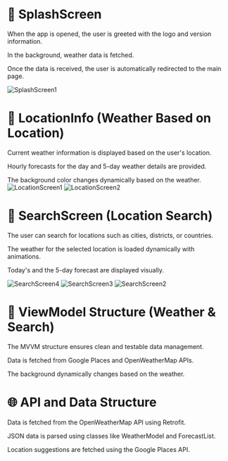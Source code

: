 # 🚀 SplashScreen
When the app is opened, the user is greeted with the logo and version information.

In the background, weather data is fetched.

Once the data is received, the user is automatically redirected to the main page.

![SplashScreen1](https://github.com/user-attachments/assets/b20be140-da31-42d0-b103-9b096f9464d0)

# 📍 LocationInfo (Weather Based on Location)
Current weather information is displayed based on the user's location.

Hourly forecasts for the day and 5-day weather details are provided.

The background color changes dynamically based on the weather.
![LocationScreen1](https://github.com/user-attachments/assets/9ff2b67a-2072-44fe-924a-97fd858f4670)
![LocationScreen2](https://github.com/user-attachments/assets/cb61f84d-3fff-4199-9931-c319a5fd701a)

# 🔎 SearchScreen (Location Search)
The user can search for locations such as cities, districts, or countries.

The weather for the selected location is loaded dynamically with animations.

Today's and the 5-day forecast are displayed visually.

![SearchScreen4](https://github.com/user-attachments/assets/efe662d8-eb1f-4921-8af8-e43d949ae468)
![SearchScreen3](https://github.com/user-attachments/assets/d9aa03e3-1315-493c-ab0e-62c7206bda7c)
![SearchScreen2](https://github.com/user-attachments/assets/7568f2b9-e240-47e0-89ee-d5ad4a79c1a7)

# 🧠 ViewModel Structure (Weather & Search)
The MVVM structure ensures clean and testable data management.

Data is fetched from Google Places and OpenWeatherMap APIs.

The background dynamically changes based on the weather.


# 🌐 API and Data Structure
Data is fetched from the OpenWeatherMap API using Retrofit.

JSON data is parsed using classes like WeatherModel and ForecastList.

Location suggestions are fetched using the Google Places API.


